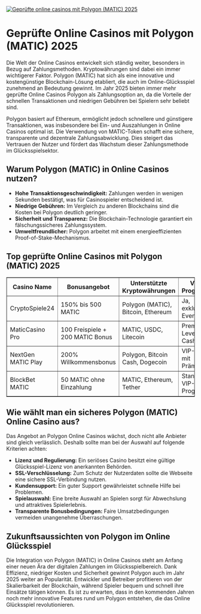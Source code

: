 [![Geprüfte online casinos mit Polygon (MATIC) 2025](https://123-caf.pages.dev/gitsignup.png)](https://vrmoo.ru/Bt82HjjY)

<h1>Geprüfte Online Casinos mit Polygon (MATIC) 2025</h1>  <p>Die Welt der Online Casinos entwickelt sich ständig weiter, besonders in Bezug auf Zahlungsmethoden. Kryptowährungen sind dabei ein immer wichtigerer Faktor. Polygon (MATIC) hat sich als eine innovative und kostengünstige Blockchain-Lösung etabliert, die auch im Online-Glücksspiel zunehmend an Bedeutung gewinnt. Im Jahr 2025 bieten immer mehr geprüfte Online Casinos Polygon als Zahlungsoption an, da die Vorteile der schnellen Transaktionen und niedrigen Gebühren bei Spielern sehr beliebt sind.</p>  <p>Polygon basiert auf Ethereum, ermöglicht jedoch schnellere und günstigere Transaktionen, was insbesondere bei Ein- und Auszahlungen in Online Casinos optimal ist. Die Verwendung von MATIC-Token schafft eine sichere, transparente und dezentrale Zahlungsabwicklung. Dies steigert das Vertrauen der Nutzer und fördert das Wachstum dieser Zahlungsmethode im Glücksspielsektor.</p>  <h2>Warum Polygon (MATIC) in Online Casinos nutzen?</h2>  <ul>   <li><strong>Hohe Transaktionsgeschwindigkeit:</strong> Zahlungen werden in wenigen Sekunden bestätigt, was für Casinospieler entscheidend ist.</li>   <li><strong>Niedrige Gebühren:</strong> Im Vergleich zu anderen Blockchains sind die Kosten bei Polygon deutlich geringer.</li>   <li><strong>Sicherheit und Transparenz:</strong> Die Blockchain-Technologie garantiert ein fälschungssicheres Zahlungssystem.</li>   <li><strong>Umweltfreundlicher:</strong> Polygon arbeitet mit einem energieeffizienten Proof-of-Stake-Mechanismus.</li> </ul>  <h2>Top geprüfte Online Casinos mit Polygon (MATIC) 2025</h2>  <table border="1" cellpadding="8" cellspacing="0">   <thead>     <tr>       <th>Casino Name</th>       <th>Bonusangebot</th>       <th>Unterstützte Kryptowährungen</th>       <th>VIP-Programm</th>       <th>Mobile App</th>     </tr>   </thead>   <tbody>     <tr>       <td>CryptoSpiele24</td>       <td>150% bis 500 MATIC</td>       <td>Polygon (MATIC), Bitcoin, Ethereum</td>       <td>Ja, exklusive Events</td>       <td>Ja (iOS & Android)</td>     </tr>     <tr>       <td>MaticCasino Pro</td>       <td>100 Freispiele + 200 MATIC Bonus</td>       <td>MATIC, USDC, Litecoin</td>       <td>Premium-Level mit Cashback</td>       <td>Mobil optimierte Webseite</td>     </tr>     <tr>       <td>NextGen MATIC Play</td>       <td>200% Willkommensbonus</td>       <td>Polygon, Bitcoin Cash, Dogecoin</td>       <td>VIP-Club mit Prämien</td>       <td>Ja, native App verfügbar</td>     </tr>     <tr>       <td>BlockBet MATIC</td>       <td>50 MATIC ohne Einzahlung</td>       <td>MATIC, Ethereum, Tether</td>       <td>Standard VIP-Programm</td>       <td>Responsive Webdesign</td>     </tr>   </tbody> </table>  <h2>Wie wählt man ein sicheres Polygon (MATIC) Online Casino aus?</h2>  <p>Das Angebot an Polygon Online Casinos wächst, doch nicht alle Anbieter sind gleich verlässlich. Deshalb sollte man bei der Auswahl auf folgende Kriterien achten:</p>  <ul>   <li><strong>Lizenz und Regulierung:</strong> Ein seriöses Casino besitzt eine gültige Glücksspiel-Lizenz von anerkannten Behörden.</li>   <li><strong>SSL-Verschlüsselung:</strong> Zum Schutz der Nutzerdaten sollte die Webseite eine sichere SSL-Verbindung nutzen.</li>   <li><strong>Kundensupport:</strong> Ein guter Support gewährleistet schnelle Hilfe bei Problemen.</li>   <li><strong>Spielauswahl:</strong> Eine breite Auswahl an Spielen sorgt für Abwechslung und attraktives Spielerlebnis.</li>   <li><strong>Transparente Bonusbedingungen:</strong> Faire Umsatzbedingungen vermeiden unangenehme Überraschungen.</li> </ul>  <h2>Zukunftsaussichten von Polygon im Online Glücksspiel</h2>  <p>Die Integration von Polygon (MATIC) in Online Casinos steht am Anfang einer neuen Ära der digitalen Zahlungen im Glücksspielbereich. Dank Effizienz, niedriger Kosten und Sicherheit gewinnt Polygon auch im Jahr 2025 weiter an Popularität. Entwickler und Betreiber profitieren von der Skalierbarkeit der Blockchain, während Spieler bequem und schnell ihre Einsätze tätigen können. Es ist zu erwarten, dass in den kommenden Jahren noch mehr innovative Features rund um Polygon entstehen, die das Online Glücksspiel revolutionieren.</p>